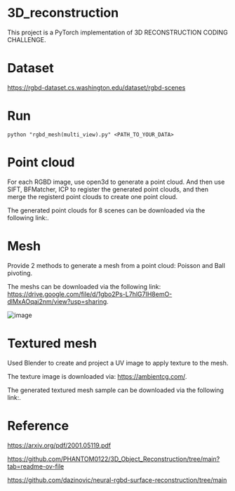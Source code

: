 # 3D_reconstruction
This project is a PyTorch implementation of 3D RECONSTRUCTION CODING CHALLENGE.

# Dataset
https://rgbd-dataset.cs.washington.edu/dataset/rgbd-scenes

# Run 
```python "rgbd_mesh(multi_view).py" <PATH_TO_YOUR_DATA>```

# Point cloud
For each RGBD image, use open3d to generate a point cloud. And then use SIFT, BFMatcher, ICP to register the generated point clouds, and then merge the registerd point clouds to create one point cloud.

The generated point clouds for 8 scenes can be downloaded via the following link:.

# Mesh
Provide 2 methods to generate a mesh from a point cloud: Poisson and Ball pivoting.

The meshs can be downloaded via the following link: https://drive.google.com/file/d/1gbo2Ps-L7hlG7IH8emO-dlMxAOqai2nm/view?usp=sharing.

![image](https://user-images.githubusercontent.com/50229148/207070426-1ba44e95-91ce-4f27-a5aa-790c82466651.png)

# Textured mesh
Used Blender to create and project a UV image to apply texture to the mesh.

The texture image is downloaded via: https://ambientcg.com/.

The generated textured mesh sample can be downloaded via the following link:.

# Reference
https://arxiv.org/pdf/2001.05119.pdf

https://github.com/PHANTOM0122/3D_Object_Reconstruction/tree/main?tab=readme-ov-file

https://github.com/dazinovic/neural-rgbd-surface-reconstruction/tree/main
